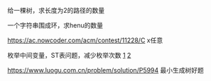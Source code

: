 给一棵树，求长度为2的路径的数量

一个字符串围成环，求henu的数量

https://ac.nowcoder.com/acm/contest/11228/C x任意

枚举中间变量，ST表问题，减少枚举次数 [1](https://codeforces.com/contest/1686/problem/C) [2](https://www.luogu.com.cn/problem/P3722)

https://www.luogu.com.cn/problem/solution/P5994 最小生成树好题
